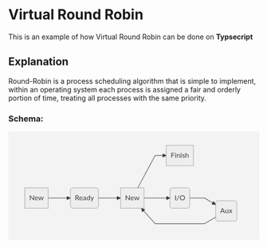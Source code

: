 # Virtual Round Robin

This is an example of how Virtual Round Robin can be done on **Typsecript**

## Explanation

Round-Robin is a process scheduling algorithm that is simple to implement, within an operating system each process is assigned a fair and orderly portion of time, treating all processes with the same priority.


### Schema:

![alt text](https://github.com/ralcorta/virtual-round-robin/blob/main/assets/chart.png)
